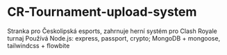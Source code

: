 # CR-Tournament-upload-system
Stranka pro Českolipská esports, zahrnuje herní systém pro Clash Royale turnaj
Používá Node.js: express, passport, crypto; MongoDB + mongoose, tailwindcss + flowbite
